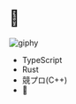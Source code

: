 # 🍣
![giphy](https://user-images.githubusercontent.com/6561417/88893446-4ea0da00-d281-11ea-9f40-c5561c5ebff8.gif)

- TypeScript
- Rust
- 競プロ(C++)
- 🍣


<!--
**k2font/k2font** is a ✨ _special_ ✨ repository because its `README.md` (this file) appears on your GitHub profile.

Here are some ideas to get you started:

- 🔭 I’m currently working on ...
- 🌱 I’m currently learning ...
- 👯 I’m looking to collaborate on ...
- 🤔 I’m looking for help with ...
- 💬 Ask me about ...
- 📫 How to reach me: ...
- 😄 Pronouns: ...
- ⚡ Fun fact: ...
-->
